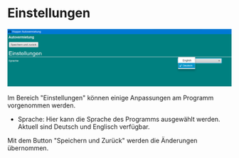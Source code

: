 # Einstellungen

![Sprachauswahl](pictures/Sprachauswahl.png)

Im Bereich "Einstellungen" können einige Anpassungen am Programm vorgenommen werden.

- Sprache: Hier kann die Sprache des Programms ausgewählt werden. Aktuell sind Deutsch und Englisch verfügbar.

Mit dem Button "Speichern und Zurück" werden die Änderungen übernommen.